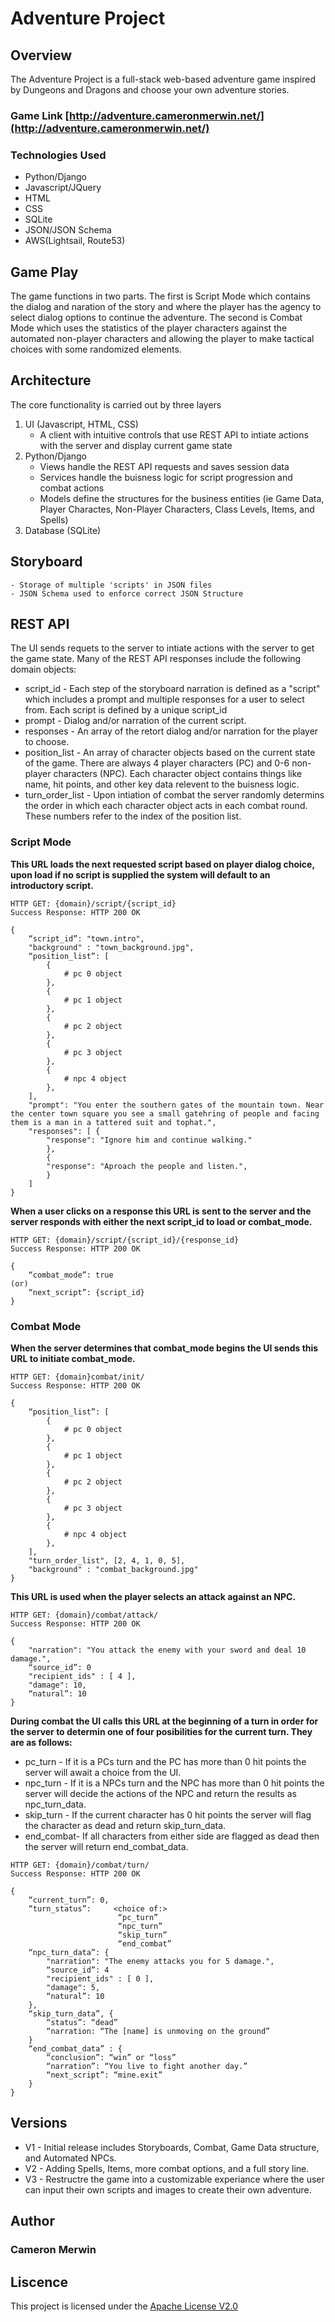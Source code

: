 # Adventure Project

## Overview
The Adventure Project is a full-stack web-based adventure game inspired by Dungeons and Dragons and choose your own adventure stories. 

### Game Link [http://adventure.cameronmerwin.net/](http://adventure.cameronmerwin.net/)

### Technologies Used 
- Python/Django
- Javascript/JQuery
- HTML
- CSS
- SQLite
- JSON/JSON Schema
- AWS(Lightsail, Route53)

## Game Play
The game functions in two parts. The first is Script Mode which contains the dialog and naration of the story and where the player has the agency to select dialog options to continue the adventure. The second is Combat Mode which uses the statistics of the player characters against the automated non-player characters and allowing the player to make tactical choices with some randomized elements. 

## Architecture
The core functionality is carried out by three layers
1. UI (Javascript, HTML, CSS)
    - A client with intuitive controls that use REST API to intiate actions with the server and display current game state
2. Python/Django
    - Views handle the REST API requests and saves session data
    - Services handle the buisness logic for script progression and combat actions
    - Models define the structures for the business entities (ie Game Data, Player Charactes, Non-Player Characters, Class Levels, Items, and Spells) 
3. Database (SQLite)




## Storyboard
    - Storage of multiple 'scripts' in JSON files
    - JSON Schema used to enforce correct JSON Structure 



## REST API
The UI sends requets to the server to intiate actions with the server to get the game state. 
Many of the REST API responses include the following domain objects:
- script_id - Each step of the storyboard narration is defined as a "script" which includes a prompt and multiple responses for a user to select from. Each script is defined by a unique script_id
- prompt - Dialog and/or narration of the current script.
- responses - An array of the retort dialog and/or narration for the player to choose.
- position_list - An array of character objects based on the current state of the game. There are always 4 player characters (PC) and 0-6 non-player characters (NPC). Each character object contains things like name, hit points, and other key data relevent to the buisness logic.
- turn_order_list - Upon intiation of combat the server randomly determins the order in which each character object acts in each combat round. These numbers refer to the index of the position list.  

### Script Mode
**This URL loads the next requested script based on player dialog choice, upon load if no script is supplied the system will default to an introductory script.**
```
HTTP GET: {domain}/script/{script_id}
Success Response: HTTP 200 OK

{
    “script_id”: "town.intro",
    "background" : "town_background.jpg",
    “position_list”: [
		{			
			# pc 0 object
		},
		{
			# pc 1 object
		},
		{
			# pc 2 object
		},
		{
			# pc 3 object
		},
		{
			# npc 4 object
		},
	],
	"prompt": "You enter the southern gates of the mountain town. Near the center town square you see a small gatehring of people and facing them is a man in a tattered suit and tophat.",
	"responses": [ {
		"response": "Ignore him and continue walking."
		},
		{
		"response": "Aproach the people and listen.",
		}
	]
}

```


**When a user clicks on a response this URL is sent to the server and the server responds with either the next script_id to load or combat_mode.**
```
HTTP GET: {domain}/script/{script_id}/{response_id}
Success Response: HTTP 200 OK

{
	“combat_mode”: true
(or)
	“next_script”: {script_id}
}
```
### Combat Mode


**When the server determines that combat_mode begins the UI sends this URL to initiate combat_mode.**
```
HTTP GET: {domain}combat/init/
Success Response: HTTP 200 OK

{
	“position_list”: [
		{			
			# pc 0 object
		},
		{
			# pc 1 object
		},
		{
			# pc 2 object
		},
		{
			# pc 3 object
		},
		{
			# npc 4 object
		},
	],
	"turn_order_list", [2, 4, 1, 0, 5],	
	"background" : "combat_background.jpg"
}

```


**This URL is used when the player selects an attack against an NPC.**
```
HTTP GET: {domain}/combat/attack/
Success Response: HTTP 200 OK

{
	"narration": "You attack the enemy with your sword and deal 10 damage.",
	“source_id”: 0
	"recipient_ids" : [ 4 ],
	"damage": 10,
	“natural”: 10
}

```


**During combat the UI calls this URL at the beginning of a turn in order for the server to determin one of four posibilities for the current turn. They are as follows:**
 - pc_turn - If it is a PCs turn and the PC has more than 0 hit points the server will await a choice from the UI.
 - npc_turn - If it is a NPCs turn and the NPC has more than 0 hit points the server will decide the actions of the NPC and return the results as npc_turn_data. 
 - skip_turn - If the current character has 0 hit points the server will flag the character as dead and return skip_turn_data.
 - end_combat- If all characters from either side are flagged as dead then the server will return end_combat_data.
```
HTTP GET: {domain}/combat/turn/
Success Response: HTTP 200 OK

{
	“current_turn”: 0,
	“turn_status”:     <choice of:> 
						“pc_turn”
						“npc_turn”
						“skip_turn”
						“end_combat”
	“npc_turn_data”: {
		"narration": "The enemy attacks you for 5 damage.",
		“source_id”: 4
		"recipient_ids" : [ 0 ],
		"damage": 5,
		“natural”: 10
	},
	“skip_turn_data”, {
		“status”: “dead”
		“narration: “The [name] is unmoving on the ground”
	}
	“end_combat_data” : {
		“conclusion”: “win” or “loss”
		“narration”: “You live to fight another day.” 
		“next_script”: “mine.exit”
	}
}
```


## Versions
- V1 - Initial release includes Storyboards, Combat, Game Data structure, and Automated NPCs. 
- V2 - Adding Spells, Items, more combat options, and a full story line.
- V3 - Restructre the game into a customizable experiance where the user can input their own scripts and images to create their own adventure. 

## Author
### Cameron Merwin

## Liscence
This project is licensed under the [Apache License V2.0](https://github.com/cmerwin3/Adventure_Project/blob/master/LICENSE.txt)
